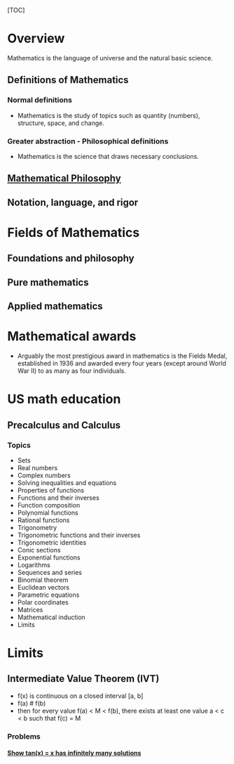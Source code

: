 [TOC]

# Overview
Mathematics is the language of universe and the natural basic science.

## Definitions of Mathematics
### Normal definitions
- Mathematics is the study of topics such as quantity (numbers), structure, space, and change.

### Greater abstraction - Philosophical definitions
- Mathematics is the science that draws necessary conclusions.

## [Mathematical Philosophy](https://en.wikipedia.org/wiki/Philosophy_of_mathematics)

## Notation, language, and rigor

# Fields of Mathematics
## Foundations and philosophy

## Pure mathematics

## Applied mathematics

# Mathematical awards
- Arguably the most prestigious award in mathematics is the Fields Medal, established in 1936 and awarded every four years (except around World War II) to as many as four individuals.

# US math education
## Precalculus and Calculus
### Topics
- Sets
- Real numbers
- Complex numbers
- Solving inequalities and equations
- Properties of functions
- Functions and their inverses
- Function composition
- Polynomial functions
- Rational functions
- Trigonometry
- Trigonometric functions and their inverses
- Trigonometric identities
- Conic sections
- Exponential functions
- Logarithms
- Sequences and series
- Binomial theorem
- Euclidean vectors
- Parametric equations
- Polar coordinates
- Matrices
- Mathematical induction
- Limits

# Limits
## Intermediate Value Theorem (IVT)
- f(x) is continuous on a closed interval [a, b]
- f(a) # f(b)
- then for every value f(a) < M < f(b), there exists at least one value a < c < b such that f(c) = M

### Problems
#### [Show tan(x) = x has infinitely many solutions](https://web.archive.org/web/20150906001438/http://mathforum.org/library/drmath/view/54165.html)
